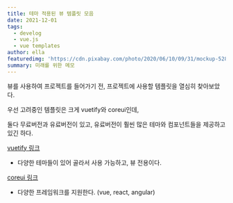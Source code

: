 ```yaml
---
title: 테마 적용된 뷰 템플릿 모음
date: 2021-12-01
tags:
  - develog
  - vue.js
  - vue templates
author: ella
featuredimg: 'https://cdn.pixabay.com/photo/2020/06/10/09/31/mockup-5281992_1280.jpg'
summary: 미래를 위한 메모
---
```




뷰를 사용하여 프로젝트를 들어가기 전, 프로젝트에 사용할 템플릿을 열심히 찾아보았다.

우선 고려중인 템플릿은 크게 vuetify와 coreui인데,

둘다 무료버전과 유료버전이 있고, 유료버전이 훨씬 많은 테마와 컴포넌트들을 제공하고 있긴 하다.


<a href='https://vuetifyjs.com/en/'> vuetify 링크 </a>

- 다양한 테마들이 있어 골라서 사용 가능하고, 뷰 전용이다.

<a href='https://coreui.io/'> coreui 링크 </a>

- 다양한 프레임워크를 지원한다. (vue, react, angular)


